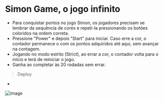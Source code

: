 # Simon Game, o jogo infinito

* Para conquistar pontos no jogo Simon, os jogadores precisam se lembrar da sequência de cores e repeti-la pressionando os botões coloridos na ordem correta.
* Pressione "Power" e depois "Start" para iniciar. Caso erre a cor, o contador permanece o com os pontos adquiridos até aqui, sem avançar na contagem.
* Jogando no modo estrito (Strict), ao errar a cor, o contador volta para o início e terá de reiniciar o jogo.
* Ganha ao completar às 20 rodadas sem errar.

> Deploy
*

![image](https://user-images.githubusercontent.com/107011686/220212786-149e4a20-6a1d-485e-a240-77c55fc93c7b.png)
